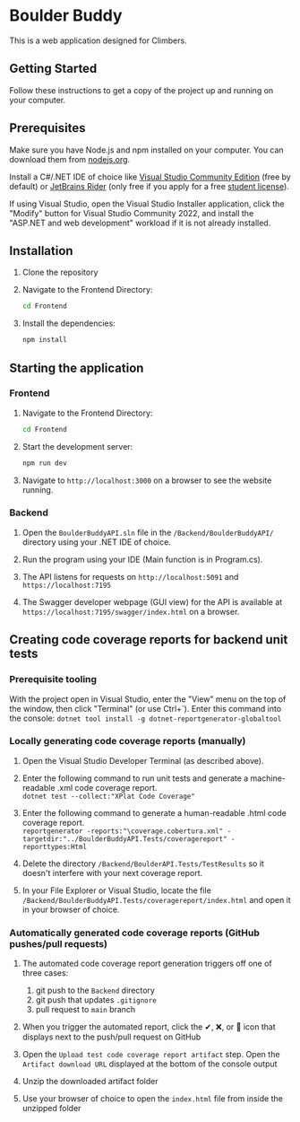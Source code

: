 # Boulder Buddy

This is a web application designed for Climbers.

## Getting Started

Follow these instructions to get a copy of the project up and running on your computer.

## Prerequisites

Make sure you have Node.js and npm installed on your computer. You can download them from [nodejs.org](https://nodejs.org/).

Install a C#/.NET IDE of choice like [Visual Studio Community Edition](https://visualstudio.microsoft.com/downloads/) (free by default) or [JetBrains Rider](https://www.jetbrains.com/rider/) (only free if you apply for a free [student license](https://www.jetbrains.com/community/education/#students)).

If using Visual Studio, open the Visual Studio Installer application, click the "Modify" button for Visual Studio Community 2022, and install the "ASP.NET and web development" workload if it is not already installed.

## Installation

1. Clone the repository

2. Navigate to the Frontend Directory:

   ```sh
   cd Frontend
   ```

3. Install the dependencies:

   ```sh
   npm install
   ```

## Starting the application

### Frontend

1. Navigate to the Frontend Directory:

   ```sh
   cd Frontend
   ```

2. Start the development server:

   ```sh
   npm run dev
   ```

3. Navigate to `http://localhost:3000` on a browser to see the website running.

### Backend

1. Open the `BoulderBuddyAPI.sln` file in the `/Backend/BoulderBuddyAPI/` directory using your .NET IDE of choice.

2. Run the program using your IDE (Main function is in Program.cs).

3. The API listens for requests on `http://localhost:5091` and `https://localhost:7195`

4. The Swagger developer webpage (GUI view) for the API is available at `https://localhost:7195/swagger/index.html` on a browser.

## Creating code coverage reports for backend unit tests

### Prerequisite tooling

With the project open in Visual Studio, enter the "View" menu on the top of the window, then click "Terminal" (or use Ctrl+\`). Enter this command into the console: `dotnet tool install -g dotnet-reportgenerator-globaltool`

### Locally generating code coverage reports (manually)

1. Open the Visual Studio Developer Terminal (as described above).

2. Enter the following command to run unit tests and generate a machine-readable .xml code coverage report. <br>
`dotnet test --collect:"XPlat Code Coverage"`

3. Enter the following command to generate a human-readable .html code coverage report. <br>
`reportgenerator -reports:"\coverage.cobertura.xml" -targetdir:"../BoulderBuddyAPI.Tests/coveragereport" -reporttypes:Html`

4. Delete the directory `/Backend/BoulderAPI.Tests/TestResults` so it doesn't interfere with your next coverage report.

5. In your File Explorer or Visual Studio, locate the file `/Backend/BoulderBuddyAPI.Tests/coveragereport/index.html` and open it in your browser of choice.

### Automatically generated code coverage reports (GitHub pushes/pull requests)

1. The automated code coverage report generation triggers off one of three cases:
	1. git push to the `Backend` directory
	2. git push that updates `.gitignore`
	3. pull request to `main` branch

2. When you trigger the automated report, click the ✔, ❌, or 🔴 icon that displays next to the push/pull request on GitHub

3. Open the `Upload test code coverage report artifact` step. Open the `Artifact download URL` displayed at the bottom of the console output

4. Unzip the downloaded artifact folder

5. Use your browser of choice to open the `index.html` file from inside the unzipped folder
